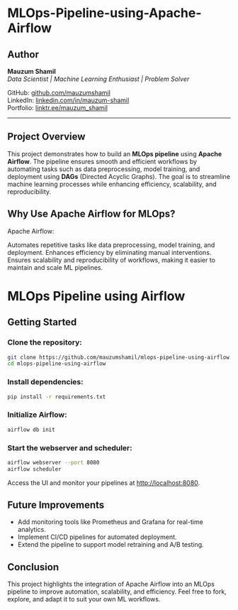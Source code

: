 # MLOps-Pipeline-using-Apache-Airflow

## Author
**Mauzum Shamil**  
*Data Scientist | Machine Learning Enthusiast | Problem Solver*  

GitHub: [github.com/mauzumshamil](https://github.com/mauzumshamil)  
LinkedIn: [linkedin.com/in/mauzum-shamil](http://linkedin.com/in/mauzum-shamil)  
Portfolio: [linktr.ee/mauzum_shamil](https://linktr.ee/mauzum_shamil)

---

## Project Overview

This project demonstrates how to build an **MLOps pipeline** using **Apache Airflow**. The pipeline ensures smooth and efficient workflows by automating tasks such as data preprocessing, model training, and deployment using **DAGs** (Directed Acyclic Graphs). The goal is to streamline machine learning processes while enhancing efficiency, scalability, and reproducibility.

## Why Use Apache Airflow for MLOps?
Apache Airflow:

Automates repetitive tasks like data preprocessing, model training, and deployment.
Enhances efficiency by eliminating manual interventions.
Ensures scalability and reproducibility of workflows, making it easier to maintain and scale ML pipelines.

# MLOps Pipeline using Airflow

## Getting Started

### Clone the repository:
```bash
git clone https://github.com/mauzumshamil/mlops-pipeline-using-airflow.git
cd mlops-pipeline-using-airflow
```

### Install dependencies:
```bash
pip install -r requirements.txt
```

### Initialize Airflow:
```bash
airflow db init
```

### Start the webserver and scheduler:
```bash
airflow webserver --port 8080
airflow scheduler
```

Access the UI and monitor your pipelines at [http://localhost:8080](http://localhost:8080).

## Future Improvements
- Add monitoring tools like Prometheus and Grafana for real-time analytics.
- Implement CI/CD pipelines for automated deployment.
- Extend the pipeline to support model retraining and A/B testing.

## Conclusion
This project highlights the integration of Apache Airflow into an MLOps pipeline to improve automation, scalability, and efficiency. Feel free to fork, explore, and adapt it to suit your own ML workflows.
